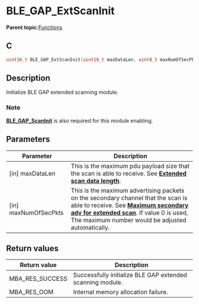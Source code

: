 # BLE\_GAP\_ExtScanInit

**Parent topic:**[Functions](GUID-0DD261BF-40D6-42CD-8806-9B93D259D1CC.md)

## C

```c
uint16_t BLE_GAP_ExtScanInit(uint16_t maxDataLen, uint8_t maxNumOfSecPkts);
```

## Description

Initialize BLE GAP extended scanning module.

### Note

**[BLE\_GAP\_ScanInit](GUID-EABB24B0-3356-4103-A083-EB3A2F4DF22E.md)** is also required for this module enabling.

## Parameters

|Parameter|Description|
|---------|-----------|
|\[in\] maxDataLen|This is the maximum pdu payload size that the scan is able to receive. See **[Extended scan data length](GUID-D1727B19-D672-430F-B676-CA0A13328459.md)**.|
|\[in\] maxNumOfSecPkts|This is the maximum advertising packets on the secondary channel that the scan is able to receive. See **[Maximum secondary adv for extended scan](GUID-5609585E-C1D0-49C8-AEC7-51A45E9E9370.md)**. If value 0 is used, The maximum number would be adjusted automatically.|

## Return values

|Return value|Description|
|------------|-----------|
|MBA\_RES\_SUCCESS|Successfully initialize BLE GAP extended scanning module.|
|MBA\_RES\_OOM|Internal memory allocation failure.|

